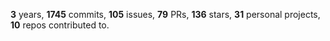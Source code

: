 **3** years, **1745** commits, **105** issues, **79** PRs, **136** stars, **31** personal projects, **10** repos contributed to.
